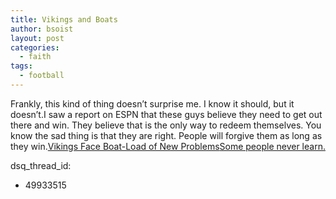 ```yaml
---
title: Vikings and Boats
author: bsoist
layout: post
categories:
  - faith
tags:
  - football
---
```

Frankly, this kind of thing doesn&#8217;t surprise me. I know it should, but it doesn&#8217;t.I saw a report on ESPN that these guys believe they need to get out there and win. They believe that is the only way to redeem themselves. You know the sad thing is that they are right. People will forgive them as long as they win.[Vikings Face Boat-Load of New Problems][1][Some people never learn.][2]

 [1]: http://www.washingtonpost.com/wp-dyn/content/article/2005/10/12/AR2005101202071.html
 [2]: http://sports.yahoo.com/nfl/news?slug=cnnsi-somepeoplenever&prov=cnnsi&type=lgns
dsq_thread_id:
  - 49933515
